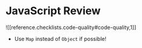 # JavaScript Review
![[reference.checklists.code-quality#code-quality,1]]
- Use `Map` instead of `Object` if possible!
